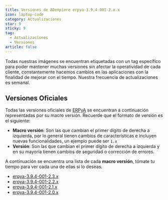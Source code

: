 ```yaml
---
title: Versiones de ADempiere erpya-3.9.4-001-2.x.x
icon: laptop-code
category: Actualizaciones
star: 9
sticky: 9
tag:
  - Actualizaciones
  - Versiones
article: false
---
```


Todas nuestras imágenes se encuentran etiquetadas con un tag específico para poder mantener muchas versiones sin afectar la operatividad de cada cliente, constantemente hacemos cambios en las aplicaciones con la finalidad de mejorar con el tiempo. Nuestra frecuencia de actualizaciones es semanal.

## Versiones Oficiales

Todas las versiones oficiales de [ERPyA](https://erpya.com/) se encuentran a continuación representadas por su macro versión. Recuerde que el formato de versión es el siguiente:

- **Macro versión**: Son las que cambian el primer dígito de derecha a izquierda, por lo general tienen cambios de características e incluyen nuevas funcionalidades, un ejemplo puede ser `1.x`
- **Versión**: Son las que cambian el primer dígito de derecha a izquierda y en su mayoría tienen cambios de seguridad o corrección de errores.

A continuación se encuentra una lista de cada **macro versión**, tómate tu tiempo para ver cada una de ellas si lo deseas.

- [erpya-3.9.4-001-2.3.x](./erpya-3.9.4-001-2.3.x/)
- [erpya-3.9.4-001-2.2.x](./erpya-3.9.4-001-2.2.x/)
- [erpya-3.9.4-001-2.1.x](./erpya-3.9.4-001-2.1.x/)
- [erpya-3.9.4-001-2.0.x](./erpya-3.9.4-001-2.0.x/)
